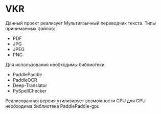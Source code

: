 # VKR
Данный проект реализует Мультиязычный переводчик текста.
Типы принимаемых файлов:
* PDF
* JPG
* JPEG
* PNG

Для использования необходимы библиотеки:
* PaddlePaddle
* PaddleOCR
* Deep-Translator
* PySpellChecker

Реализованная версия утилизирует возможности CPU
для GPU необходима библиотека PaddlePaddle-gpu
